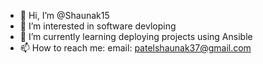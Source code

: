 - 👋 Hi, I’m @Shaunak15
- 👀 I’m interested in software devloping
- 🌱 I’m currently learning deploying projects using Ansible
- 📫 How to reach me: email: patelshaunak37@gmail.com

<!---
Shaunak15/Shaunak15 is a ✨ special ✨ repository because its `README.md` (this file) appears on your GitHub profile.
You can click the Preview link to take a look at your changes.
--->
